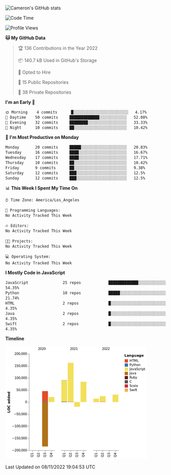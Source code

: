 ![Cameron's GitHub stats](https://github-readme-stats.vercel.app/api?username=gouldcs&show_icons=true&theme=great-gatsby&show_icons=true&count_private=true)


<!--START_SECTION:waka-->
![Code Time](http://img.shields.io/badge/Code%20Time-105%20hrs%2048%20mins-blue)

![Profile Views](http://img.shields.io/badge/Profile%20Views-0-blue)

**🐱 My GitHub Data** 

> 🏆 136 Contributions in the Year 2022
 > 
> 📦 140.7 kB Used in GitHub's Storage 
 > 
> 💼 Opted to Hire
 > 
> 📜 15 Public Repositories 
 > 
> 🔑 38 Private Repositories  
 > 
**I'm an Early 🐤** 

```text
🌞 Morning    4 commits      █░░░░░░░░░░░░░░░░░░░░░░░░   4.17% 
🌆 Daytime    50 commits     █████████████░░░░░░░░░░░░   52.08% 
🌃 Evening    32 commits     ████████░░░░░░░░░░░░░░░░░   33.33% 
🌙 Night      10 commits     ██░░░░░░░░░░░░░░░░░░░░░░░   10.42%

```
📅 **I'm Most Productive on Monday** 

```text
Monday       20 commits     █████░░░░░░░░░░░░░░░░░░░░   20.83% 
Tuesday      16 commits     ████░░░░░░░░░░░░░░░░░░░░░   16.67% 
Wednesday    17 commits     ████░░░░░░░░░░░░░░░░░░░░░   17.71% 
Thursday     10 commits     ██░░░░░░░░░░░░░░░░░░░░░░░   10.42% 
Friday       9 commits      ██░░░░░░░░░░░░░░░░░░░░░░░   9.38% 
Saturday     12 commits     ███░░░░░░░░░░░░░░░░░░░░░░   12.5% 
Sunday       12 commits     ███░░░░░░░░░░░░░░░░░░░░░░   12.5%

```


📊 **This Week I Spent My Time On** 

```text
⌚︎ Time Zone: America/Los_Angeles

💬 Programming Languages: 
No Activity Tracked This Week

🔥 Editors: 
No Activity Tracked This Week

🐱‍💻 Projects: 
No Activity Tracked This Week

💻 Operating System: 
No Activity Tracked This Week

```

**I Mostly Code in JavaScript** 

```text
JavaScript               25 repos            █████████████░░░░░░░░░░░░   54.35% 
Python                   10 repos            █████░░░░░░░░░░░░░░░░░░░░   21.74% 
HTML                     2 repos             █░░░░░░░░░░░░░░░░░░░░░░░░   4.35% 
Java                     2 repos             █░░░░░░░░░░░░░░░░░░░░░░░░   4.35% 
Swift                    2 repos             █░░░░░░░░░░░░░░░░░░░░░░░░   4.35%

```


**Timeline**

![Chart not found](https://raw.githubusercontent.com/gouldcs/gouldcs/main/charts/bar_graph.png) 


 Last Updated on 08/11/2022 19:04:53 UTC
<!--END_SECTION:waka-->

<!--
**gouldcs/gouldcs** is a ✨ _special_ ✨ repository because its `README.md` (this file) appears on your GitHub profile.

Here are some ideas to get you started:

- 🔭 I’m currently working on ...
- 🌱 I’m currently learning ...
- 👯 I’m looking to collaborate on ...
- 🤔 I’m looking for help with ...
- 💬 Ask me about ...
- 📫 How to reach me: ...
- 😄 Pronouns: ...
- ⚡ Fun fact: ...
-->

